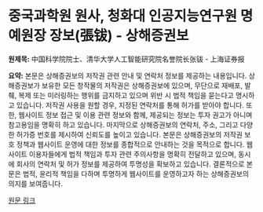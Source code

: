 # 중국과학원 원사, 청화대 인공지능연구원 명예원장 장보(張钹) - 상해증권보

**원제목:** 中国科学院院士、清华大学人工智能研究院名誉院长张钹 - 上海证券报

**요약:** 본문은 상해증권보의 저작권 관련 안내 및 연락처 정보를 제공하는 내용입니다.  상해증권보가 보유한 모든 창작물의 저작권은 상해증권보에 있으며,  무단으로 재배포, 발췌, 복제 또는 미러링하는 행위를 금지하고 있으며 위반 시 법적 책임을 묻는다고 명시하고 있습니다.  저작권 사용을 원할 경우, 지정된 연락처를 통해 허가를 받아야 합니다.  또한, 웹사이트 정보 접근 및 이용 관련 정보와 함께, 제공되는 정보는 투자 권고가 아니며 참고용임을 명확히 하고 있습니다.  마지막으로 상해증권보의 연락처, 주소, 그리고 다양한 허가증 번호를 제시하여 신뢰도를 높이고 있습니다. 본문은 상해증권보의 저작권 보호 정책과 웹사이트 운영에 대한 정보를 종합적으로 안내하는 것을 목적으로 합니다.  웹사이트 이용자들에게 법적 책임과 투자 관련 주의사항을 명확히 전달하고 있으며,  동시에 회사의 연락처 및 허가 정보를 제공하여 투명성을 확보하고 있습니다.  결론적으로 본문은 법적, 윤리적 책임을 다하며 투명하게 웹사이트를 운영하고자 하는 상해증권보의 의지를 보여줍니다.

[원문 링크](https://www.cnstock.com/commonDetail/475104)

